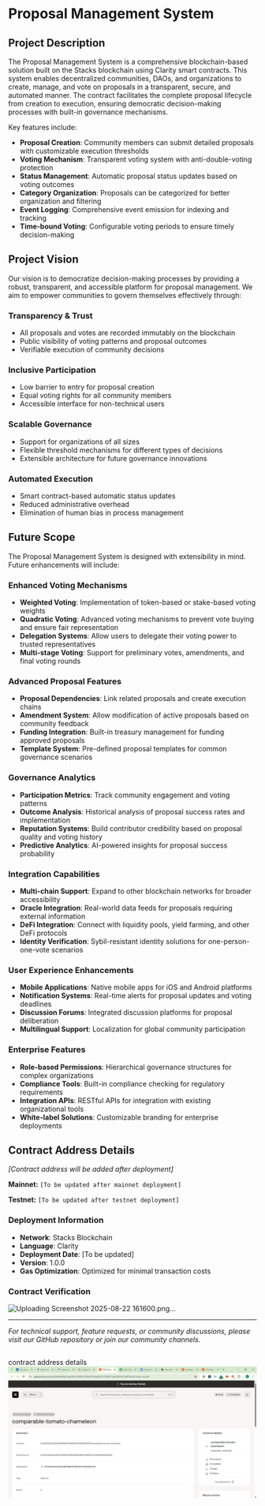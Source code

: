 # Proposal Management System

## Project Description

The Proposal Management System is a comprehensive blockchain-based solution built on the Stacks blockchain using Clarity smart contracts. This system enables decentralized communities, DAOs, and organizations to create, manage, and vote on proposals in a transparent, secure, and automated manner. The contract facilitates the complete proposal lifecycle from creation to execution, ensuring democratic decision-making processes with built-in governance mechanisms.

Key features include:
- **Proposal Creation**: Community members can submit detailed proposals with customizable execution thresholds
- **Voting Mechanism**: Transparent voting system with anti-double-voting protection
- **Status Management**: Automatic proposal status updates based on voting outcomes
- **Category Organization**: Proposals can be categorized for better organization and filtering
- **Event Logging**: Comprehensive event emission for indexing and tracking
- **Time-bound Voting**: Configurable voting periods to ensure timely decision-making

## Project Vision

Our vision is to democratize decision-making processes by providing a robust, transparent, and accessible platform for proposal management. We aim to empower communities to govern themselves effectively through:

### Transparency & Trust
- All proposals and votes are recorded immutably on the blockchain
- Public visibility of voting patterns and proposal outcomes
- Verifiable execution of community decisions

### Inclusive Participation
- Low barrier to entry for proposal creation
- Equal voting rights for all community members
- Accessible interface for non-technical users

### Scalable Governance
- Support for organizations of all sizes
- Flexible threshold mechanisms for different types of decisions
- Extensible architecture for future governance innovations

### Automated Execution
- Smart contract-based automatic status updates
- Reduced administrative overhead
- Elimination of human bias in process management

## Future Scope

The Proposal Management System is designed with extensibility in mind. Future enhancements will include:

### Enhanced Voting Mechanisms
- **Weighted Voting**: Implementation of token-based or stake-based voting weights
- **Quadratic Voting**: Advanced voting mechanisms to prevent vote buying and ensure fair representation
- **Delegation Systems**: Allow users to delegate their voting power to trusted representatives
- **Multi-stage Voting**: Support for preliminary votes, amendments, and final voting rounds

### Advanced Proposal Features
- **Proposal Dependencies**: Link related proposals and create execution chains
- **Amendment System**: Allow modification of active proposals based on community feedback
- **Funding Integration**: Built-in treasury management for funding approved proposals
- **Template System**: Pre-defined proposal templates for common governance scenarios

### Governance Analytics
- **Participation Metrics**: Track community engagement and voting patterns
- **Outcome Analysis**: Historical analysis of proposal success rates and implementation
- **Reputation Systems**: Build contributor credibility based on proposal quality and voting history
- **Predictive Analytics**: AI-powered insights for proposal success probability

### Integration Capabilities
- **Multi-chain Support**: Expand to other blockchain networks for broader accessibility
- **Oracle Integration**: Real-world data feeds for proposals requiring external information
- **DeFi Integration**: Connect with liquidity pools, yield farming, and other DeFi protocols
- **Identity Verification**: Sybil-resistant identity solutions for one-person-one-vote scenarios

### User Experience Enhancements
- **Mobile Applications**: Native mobile apps for iOS and Android platforms
- **Notification Systems**: Real-time alerts for proposal updates and voting deadlines
- **Discussion Forums**: Integrated discussion platforms for proposal deliberation
- **Multilingual Support**: Localization for global community participation

### Enterprise Features
- **Role-based Permissions**: Hierarchical governance structures for complex organizations
- **Compliance Tools**: Built-in compliance checking for regulatory requirements
- **Integration APIs**: RESTful APIs for integration with existing organizational tools
- **White-label Solutions**: Customizable branding for enterprise deployments

## Contract Address Details

*[Contract address will be added after deployment]*

**Mainnet:** `[To be updated after mainnet deployment]`

**Testnet:** `[To be updated after testnet deployment]`

### Deployment Information
- **Network**: Stacks Blockchain
- **Language**: Clarity
- **Deployment Date**: [To be updated]
- **Version**: 1.0.0
- **Gas Optimization**: Optimized for minimal transaction costs

### Contract Verification
![Uploading Screenshot 2025-08-22 161600.png…]()

---

*For technical support, feature requests, or community discussions, please visit our GitHub repository or join our community channels.*
##
contract address details
![alt text](image.png)
